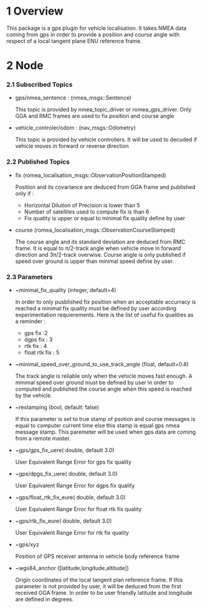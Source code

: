 # 1 Overview #

This package is a gps plugin for vehicle localisation. It takes NMEA data coming from gps in order to provide a position and course angle with respect of a local tangent plane ENU reference frame.

# 2 Node #

### 2.1 Subscribed Topics ###


- gps/nmea_sentence : (nmea_msgs::Sentence)

  This topic is provided by nmea_topic_driver or romea_gps_driver. Only GGA and RMC frames are used to fix position and course angle

- vehicle_controler/odom : (nav_msgs::Odometry)

  This topic is provided by vehicle controllers. It will be used to decuded if vehicle moves in forward or reverse direction

### 2.2 Published Topics ###

- fix (romea_localisation_msgs::ObservationPositionStamped)

    Position and its covariance are deduced from GGA frame and published only if :
    - Horizontal Dilution of Precision is lower than 5
    - Number of satellites used to compute fix is than 6
    - Fix quatity is upper or equal to minimal fix quality define by user

- course (romea_localisation_msgs::ObservationCourseStamped)

    The course angle and its standard deviation are deduced from RMC frame.
    It is equal to &#960;/2-track angle when vehicle move in forward direction and 3&#960;/2-track overwise. Course angle is only published if speed over ground is upper than minimal speed define by user.  

### 2.3 Parameters ###

- ~minimal_fix_quality (integer, default=4)

  In order to only pusblished fix position when an acceptable accurracy is reached a minimal fix quality must be defined by user according experimentation requierements. Here is the list of useful fix qualities as a reminder :
    - gps fix :2
    - dgps fix : 3
    - rtk fix : 4
    - float rtk fix : 5

- ~minimal_speed_over_ground_to_use_track_angle (float, default=0.8)

  The track angle is reliable only when the vehicle moves fast enough. A minimal speed over ground must be defined by user in order to computed and published the course angle when this speed is reached by the vehicle.

- ~restamping (bool, default: false)

    If this parameter is set to true stamp of psotion and course messages is equal to computer current time else this stamp is equal gps nmea message stamp.  This paremeter will be used when gps data are coming from a remote master.


- ~gps/gps_fix_uere( double, default 3.0)

  User Equivalent Range Error for gps fix quality

- ~gps/dpgs_fix_uere( double, default 3.0)

  User Equivalent Range Error for dgps fix quality

- ~gps/float_rtk_fix_eure( double, default 3.0)

  User Equivalent Range Error for float rtk fix quality

- ~gps/rtk_fix_eure( double, default 3.0)

  User Equivalent Range Error for rtk fix quality

- ~gps/xyz

  Position of GPS receiver antenna in vehicle body reference frame

- ~wgs84_anchor ([latitude,longitude,altitude])

  Origin coordinates of the local tangent plan reference frame. If this parameter is not provided by user, it will be deduced from the first received GGA frame. In order to be user friendly latitude and longitude are defined in degrees.
